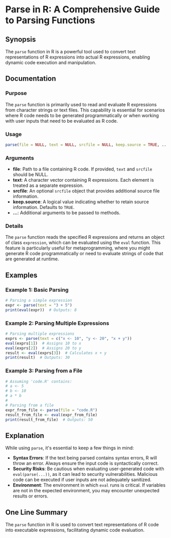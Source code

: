 <!--
Meta Description: # Parse in R: A Comprehensive Guide to Parsing Functions ## Synopsis The `parse` function in R is a powerful tool used to convert text representations...
Meta Keywords: code, parse, text, expressions, eval
-->

# Parse in R: A Comprehensive Guide to Parsing Functions

## Synopsis
The `parse` function in R is a powerful tool used to convert text representations of R expressions into actual R expressions, enabling dynamic code execution and manipulation.

## Documentation
### Purpose
The `parse` function is primarily used to read and evaluate R expressions from character strings or text files. This capability is essential for scenarios where R code needs to be generated programmatically or when working with user inputs that need to be evaluated as R code.

### Usage
```R
parse(file = NULL, text = NULL, srcfile = NULL, keep.source = TRUE, ...)
```

### Arguments
- **file**: Path to a file containing R code. If provided, `text` and `srcfile` should be NULL.
- **text**: A character vector containing R expressions. Each element is treated as a separate expression.
- **srcfile**: An optional `srcfile` object that provides additional source file information.
- **keep.source**: A logical value indicating whether to retain source information. Defaults to `TRUE`.
- **...**: Additional arguments to be passed to methods.

### Details
The `parse` function reads the specified R expressions and returns an object of class `expression`, which can be evaluated using the `eval` function. This feature is particularly useful for metaprogramming, where you might generate R code programmatically or need to evaluate strings of code that are generated at runtime.

## Examples
### Example 1: Basic Parsing
```R
# Parsing a simple expression
expr <- parse(text = "3 + 5")
print(eval(expr))  # Outputs: 8
```

### Example 2: Parsing Multiple Expressions
```R
# Parsing multiple expressions
exprs <- parse(text = c("x <- 10", "y <- 20", "x + y"))
eval(exprs[1])  # Assigns 10 to x
eval(exprs[2])  # Assigns 20 to y
result <- eval(exprs[3])  # Calculates x + y
print(result)  # Outputs: 30
```

### Example 3: Parsing from a File
```R
# Assuming 'code.R' contains:
# a <- 5
# b <- 10
# a * b
# 
# Parsing from a file
expr_from_file <- parse(file = "code.R")
result_from_file <- eval(expr_from_file)
print(result_from_file)  # Outputs: 50
```

## Explanation
While using `parse`, it's essential to keep a few things in mind:
- **Syntax Errors**: If the text being parsed contains syntax errors, R will throw an error. Always ensure the input code is syntactically correct.
- **Security Risks**: Be cautious when evaluating user-generated code with `eval(parse(...))`, as it can lead to security vulnerabilities. Malicious code can be executed if user inputs are not adequately sanitized.
- **Environment**: The environment in which `eval` runs is critical. If variables are not in the expected environment, you may encounter unexpected results or errors.

## One Line Summary
The `parse` function in R is used to convert text representations of R code into executable expressions, facilitating dynamic code evaluation.